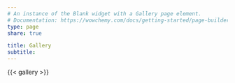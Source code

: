 ```yaml
---
# An instance of the Blank widget with a Gallery page element.
# Documentation: https://wowchemy.com/docs/getting-started/page-builder/
type: page
share: true

title: Gallery
subtitle:
---
```


{{< gallery >}}
